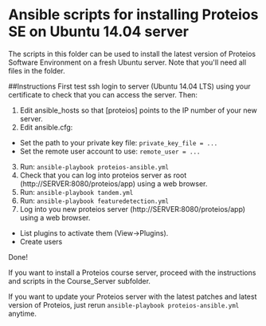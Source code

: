 # Ansible scripts for installing Proteios SE on Ubuntu 14.04 server

The scripts in this folder can be used to install the latest version of Proteios Software Environment on a fresh Ubuntu server. Note that you'll need all files in the folder.

##Instructions 
First test ssh login to server (Ubuntu 14.04 LTS) using your certificate to check that you can access the server.
Then:

1. Edit ansible_hosts so that [proteios] points to the IP number of your new server.
2. Edit ansible.cfg:
  * Set the path to your private key file: `private_key_file = ...`
  * Set the remote user account to use: `remote_user = ...`
3. Run: `ansible-playbook proteios-ansible.yml`
4. Check that you can log into proteios server as root (http://SERVER:8080/proteios/app) using a web browser.
5. Run: `ansible-playbook tandem.yml`
6. Run: `ansible-playbook featuredetection.yml`
7. Log into you new proteios server (http://SERVER:8080/proteios/app) using a web browser. 
  * List plugins to activate them (View->Plugins). 
  * Create users

Done!

If you want to install a Proteios course server, proceed with the instructions and scripts in the Course_Server subfolder.

If you want to update your Proteios server with the latest patches and latest version of Proteios, just rerun `ansible-playbook proteios-ansible.yml` anytime.
